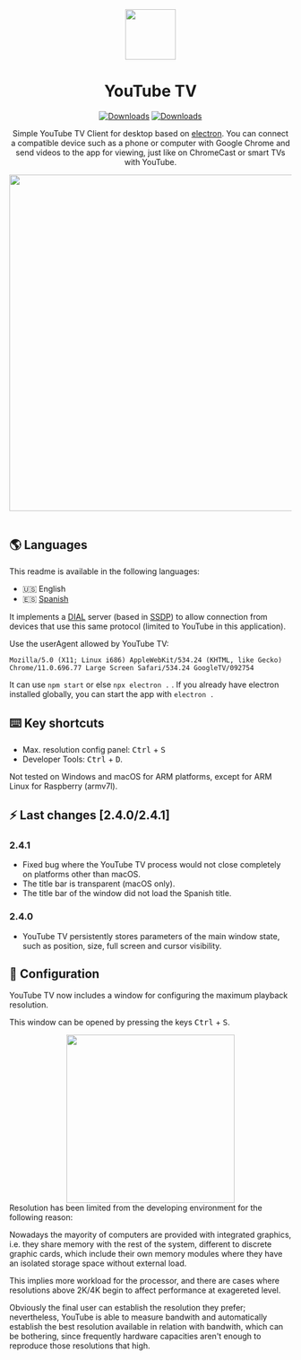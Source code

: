 <div align="center">
<img src="./build/icon.png" width=90px>

# **YouTube TV**
[![Downloads](https://img.shields.io/github/downloads/marcosrg9/YouTubeTV/total.svg?color=FF0000&label=Total%20downloads)](https://github.com/marcosrg9/YouTubeTV/releases/)
[![Downloads](https://img.shields.io/github/downloads/marcosrg9/YouTubeTV/v2.4.1/total.svg?color=blue&label=2.4.1%20Downloads)](https://github.com/marcosrg9/YouTubeTV/releases/tag/v2.4.1)

Simple YouTube TV Client for desktop based on [electron](https://www.electronjs.org/). You can connect a compatible device such as a phone or computer with Google Chrome and send videos to the app for viewing, just like on ChromeCast or smart TVs with YouTube.

<img src="./readme/demo_player.png" width="600px">

</div><br>

## 🌎 Languages

This readme is available in the following languages:

- 🇺🇸 English
- 🇪🇸 [Spanish](./README.es-ES.md)

It implements a [DIAL](https://en.wikipedia.org/wiki/Discovery_and_Launch) server (based in [SSDP](https://en.wikipedia.org/wiki/Simple_Service_Discovery_Protocol)) to allow connection from devices that use this same protocol (limited to YouTube in this application).

Use the userAgent allowed by YouTube TV:
```
Mozilla/5.0 (X11; Linux i686) AppleWebKit/534.24 (KHTML, like Gecko) Chrome/11.0.696.77 Large Screen Safari/534.24 GoogleTV/092754
```
It can use ```npm start``` or else ```npx electron .``` .
If you already have electron installed globally, you can start the app with ```electron .```

## ⌨️ Key shortcuts
- Max. resolution config panel: <kbd>Ctrl</kbd> + <kbd>S</kbd>
- Developer Tools: <kbd>Ctrl</kbd> + <kbd>D</kbd>.

Not tested on Windows and macOS for ARM platforms, except for ARM Linux for Raspberry (armv7l).

## ⚡️ Last changes [2.4.0/2.4.1]
### **2.4.1**
- Fixed bug where the YouTube TV process would not close completely on platforms other than macOS.
- The title bar is transparent (macOS only).
- The title bar of the window did not load the Spanish title.
### **2.4.0**
- YouTube TV persistently stores parameters of the main window state, such as position, size, full screen and cursor visibility.

## 🔧 Configuration

YouTube TV now includes a window for configuring the maximum playback resolution.

This window can be opened by pressing the keys <kbd>Ctrl</kbd> + <kbd>S</kbd>.
<div align="center">
<img src="./readme/settings.png" width="300">
</div>
Resolution has been limited from the developing environment for the following reason:

Nowadays the mayority of computers are provided with integrated graphics, i.e. they share memory with the rest of the system, different to discrete graphic cards, which include their own memory modules where they have an isolated storage space without external load.

This implies more workload for the processor, and there are cases where resolutions above 2K/4K begin to affect performance at exagereted level.

Obviously the final user can establish the resolution they prefer; nevertheless, YouTube is able to measure bandwith and automatically establish the best resolution available in relation with bandwith, which can be bothering, since frequently hardware capacities aren't enough to reproduce those resolutions that high.